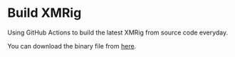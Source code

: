 # Build XMRig

Using GitHub Actions to build the latest XMRig from source code everyday.

You can download the binary file from [here](https://github.com/imByteCat/build-xmrig/actions).
